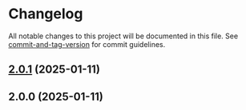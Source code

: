 # Changelog

All notable changes to this project will be documented in this file. See [commit-and-tag-version](https://github.com/absolute-version/commit-and-tag-version) for commit guidelines.

## [2.0.1](https://github.com/katsele/nova-variable-finder/compare/v2.0.0...v2.0.1) (2025-01-11)

## 2.0.0 (2025-01-11)
